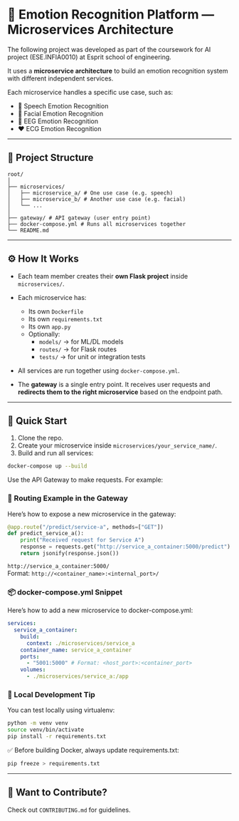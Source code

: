 # 🧠 Emotion Recognition Platform — Microservices Architecture

The following project was developed as part of the coursework for AI project (ESE.INFIA0010) at Esprit school of engineering.

It uses a **microservice architecture** to build an emotion recognition system with different independent services.

Each microservice handles a specific use case, such as:

- 🎤 Speech Emotion Recognition
- 👤 Facial Emotion Recognition
- 🧠 EEG Emotion Recognition
- ❤️ ECG Emotion Recognition

---

## 🧱 Project Structure

```
root/
│
├── microservices/
│   ├── microservice_a/ # One use case (e.g. speech)
│   ├── microservice_b/ # Another use case (e.g. facial)
│   └── ...
│
├── gateway/ # API gateway (user entry point)
├── docker-compose.yml # Runs all microservices together
└── README.md
```

---

## ⚙️ How It Works

- Each team member creates their **own Flask project** inside `microservices/`.
- Each microservice has:

  - Its own `Dockerfile`
  - Its own `requirements.txt`
  - Its own `app.py`
  - Optionally:
    - `models/` → for ML/DL models
    - `routes/` → for Flask routes
    - `tests/` → for unit or integration tests

- All services are run together using `docker-compose.yml`.

- The **gateway** is a single entry point. It receives user requests and **redirects them to the right microservice** based on the endpoint path.

---

## 🚀 Quick Start

1. Clone the repo.
2. Create your microservice inside `microservices/your_service_name/`.
3. Build and run all services:

```bash
docker-compose up --build
```

Use the API Gateway to make requests. For example:

### 🔄 Routing Example in the Gateway

Here’s how to expose a new microservice in the gateway:

```python
@app.route("/predict/service-a", methods=["GET"])
def predict_service_a():
    print("Received request for Service A")
    response = requests.get("http://service_a_container:5000/predict")
    return jsonify(response.json())
```

`http://service_a_container:5000/`  
Format: `http://<container_name>:<internal_port>/`

### 📦 docker-compose.yml Snippet

Here’s how to add a new microservice to docker-compose.yml:

```yaml
services:
  service_a_container:
    build:
      context: ./microservices/service_a
    container_name: service_a_container
    ports:
      - "5001:5000" # Format: <host_port>:<container_port>
    volumes:
      - ./microservices/service_a:/app
```

### 🧪 Local Development Tip

You can test locally using virtualenv:

```bash
python -m venv venv
source venv/bin/activate
pip install -r requirements.txt
```

✅ Before building Docker, always update requirements.txt:

```bash
pip freeze > requirements.txt
```

---

## 🤝 Want to Contribute?

Check out `CONTRIBUTING.md` for guidelines.
